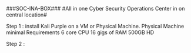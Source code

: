 ###SOC-INA-BOX###
#All in one Cyber Security Operations Center in on central location#

Step 1 : install Kali Purple on a VM or Physical Machine.
   Physical Machine minimal Requirements 
      6 core CPU
      16 gigs of RAM
      500GB HD

Step 2 : 
